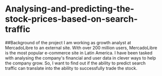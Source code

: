 # Analysing-and-predicting-the-stock-prices-based-on-search-traffic
##Background of the project
I am working as growth analyst at MercadoLibre to an external site. With over 200 million users, MercadoLibre is the most popular e-commerce site in Latin America. I have been tasked with analysing the company's financial and user data in clever ways to help the company grow. So, I want to find out if the ability to predict search traffic can translate into the ability to successfully trade the stock.
